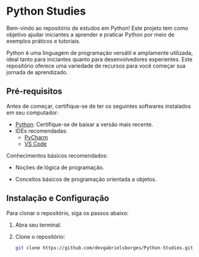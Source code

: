 # Python Studies

Bem-vindo ao repositório de estudos em Python! Este projeto tem como objetivo ajudar iniciantes a aprender e praticar Python por meio de exemplos práticos e tutoriais.

Python é uma linguagem de programação versátil e amplamente utilizada, ideal tanto para iniciantes quanto para desenvolvedores experientes. Este repositório oferece uma variedade de recursos para você começar sua jornada de aprendizado.

## Pré-requisitos

Antes de começar, certifique-se de ter os seguintes softwares instalados em seu computador:

- [Python](https://www.python.org/downloads/): Certifique-se de baixar a versão mais recente.
- IDEs recomendadas:
  - [PyCharm](https://www.jetbrains.com/pycharm/)
  - [VS Code](https://code.visualstudio.com/)

Conhecimentos básicos recomendados:

- Noções de lógica de programação.

- Conceitos básicos de programação orientada a objetos.

## Instalação e Configuração

Para clonar o repositório, siga os passos abaixo:

1. Abra seu terminal.
2. Clone o repositório:

   ```bash
   git clone https://github.com/devgabrielsborges/Python-Studies.git
